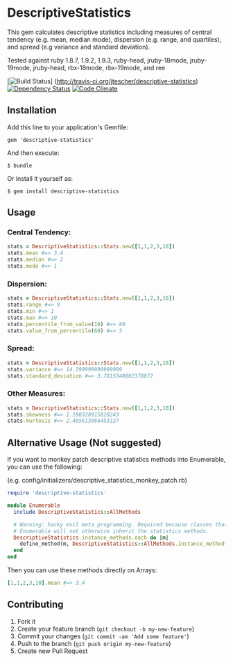 # DescriptiveStatistics

This gem calculates descriptive statistics including measures of central tendency (e.g. mean, median mode), dispersion
(e.g. range, and quartiles), and spread (e.g variance and standard deviation).

Tested against ruby 1.8.7, 1.9.2, 1.9.3, ruby-head, jruby-18mode, jruby-19mode, jruby-head, rbx-18mode, rbx-19mode, and
ree

[![Build Status](https://secure.travis-ci.org/jtescher/descriptive-statistics.png)]
(http://travis-ci.org/jtescher/descriptive-statistics)
[![Dependency Status](https://gemnasium.com/jtescher/descriptive-statistics.png)](https://gemnasium.com/jtescher/descriptive-statistics)
[![Code Climate](https://codeclimate.com/badge.png)](https://codeclimate.com/github/jtescher/descriptive-statistics)
## Installation

Add this line to your application's Gemfile:

    gem 'descriptive-statistics'

And then execute:

    $ bundle

Or install it yourself as:

    $ gem install descriptive-statistics

## Usage

### Central Tendency:
```ruby
stats = DescriptiveStatistics::Stats.new([1,1,2,3,10])
stats.mean #=> 3.4
stats.median #=> 2
stats.mode #=> 1
```

### Dispersion:
```ruby
stats = DescriptiveStatistics::Stats.new([1,1,2,3,10])
stats.range #=> 9
stats.min #=> 1
stats.max #=> 10
stats.percentile_from_value(10) #=> 80
stats.value_from_percentile(60) #=> 3
```

### Spread:
```ruby
stats = DescriptiveStatistics::Stats.new([1,1,2,3,10])
stats.variance #=> 14.299999999999999
stats.standard_deviation #=> 3.7815340802378072
```

### Other Measures:
```ruby
stats = DescriptiveStatistics::Stats.new([1,1,2,3,10])
stats.skewness #=> 1.188328915820243
stats.kurtosis #=> 2.405613966453127
```

## Alternative Usage (Not suggested)
If you want to monkey patch descriptive statistics methods into Enumerable, you can use the following:

(e.g. config/initializers/descriptive_statistics_monkey_patch.rb)
```ruby
require 'descriptive-statistics'

module Enumerable
  include DescriptiveStatistics::AllMethods

  # Warning: hacky evil meta programming. Required because classes that have already included
  # Enumerable will not otherwise inherit the statistics methods.
  DescriptiveStatistics.instance_methods.each do |m|
    define_method(m, DescriptiveStatistics::AllMethods.instance_method(m))
  end
end
```

Then you can use these methods directly on Arrays:
```ruby
[1,1,2,3,10].mean #=> 3.4
```

## Contributing

1. Fork it
2. Create your feature branch (`git checkout -b my-new-feature`)
3. Commit your changes (`git commit -am 'Add some feature'`)
4. Push to the branch (`git push origin my-new-feature`)
5. Create new Pull Request
